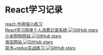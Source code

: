 # React学习记录
   [ react-作用域小练习 ]( https://github.com/pheromone/react-learn/blob/main/%E4%BD%9C%E7%94%A8%E5%9F%9F%E5%B0%8F%E7%BB%83%E4%B9%A0.md )    <br/>
 [ React学习简单个人消费记录系统 ](  https://github.com/pheromone/react-accounts ) [![GitHub stars](https://img.shields.io/github/stars/pheromone/react-accounts.svg?style=social&label=Stars)](https://github.com/pheromone/react-accounts)     <br/>
   [ 小米购物网站 ](   https://github.com/pheromone/xiaomi )   [![GitHub stars](https://img.shields.io/github/stars/pheromone/xiaomi.svg?style=social&label=Stars)](https://github.com/pheromone/xiaomi)    <br/>
   [ 淘宝网站 ](   https://github.com/pheromone/taobao )  [![GitHub stars](https://img.shields.io/github/stars/pheromone/taobao.svg?style=social&label=Stars)](https://github.com/pheromone/taobao)    <br/>
   [ 简书+redux实战练习 ](   https://github.com/pheromone/react_jianshu ) [![GitHub stars](https://img.shields.io/github/stars/pheromone/react_jianshu.svg?style=social&label=Stars)](https://github.com/pheromone/react_jianshu)   <br/>
   
